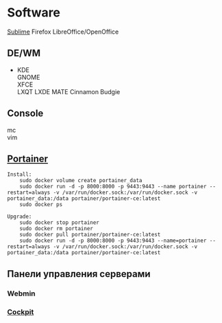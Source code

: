 # Software
[Sublime](https://www.sublimetext.com/docs/linux_repositories.html)
Firefox
LibreOffice/OpenOffice

## DE/WM
+ KDE  
GNOME  
XFCE  
LXQT
LXDE
MATE
Cinnamon
Budgie

## Console
mc  
vim  

## [Portainer](https://docs.portainer.io/start/install-ce/server/docker/linux)
```
Install:
    sudo docker volume create portainer_data
    sudo docker run -d -p 8000:8000 -p 9443:9443 --name portainer --restart=always -v /var/run/docker.sock:/var/run/docker.sock -v portainer_data:/data portainer/portainer-ce:latest
    sudo docker ps

Upgrade:
    sudo docker stop portainer
    sudo docker rm portainer
    sudo docker pull portainer/portainer-ce:latest
    sudo docker run -d -p 8000:8000 -p 9443:9443 --name=portainer --restart=always -v /var/run/docker.sock:/var/run/docker.sock -v portainer_data:/data portainer/portainer-ce:latest
```

## Панели управления серверами
### Webmin
### [Cockpit](https://access.redhat.com/documentation/en-us/red_hat_enterprise_linux/9/html-single/managing_systems_using_the_rhel_9_web_console/index)